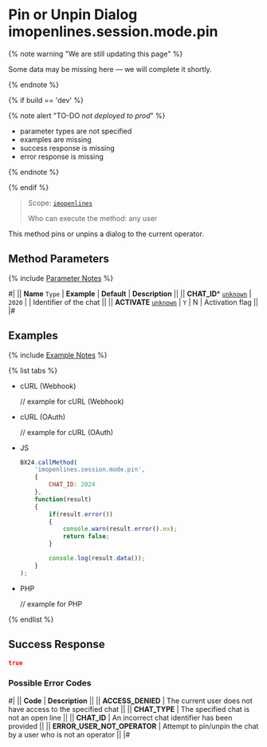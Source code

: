 # Pin or Unpin Dialog imopenlines.session.mode.pin

{% note warning "We are still updating this page" %}

Some data may be missing here — we will complete it shortly.

{% endnote %}

{% if build == 'dev' %}

{% note alert "TO-DO _not deployed to prod_" %}

- parameter types are not specified
- examples are missing
- success response is missing
- error response is missing

{% endnote %}

{% endif %}

> Scope: [`imopenlines`](../../../scopes/permissions.md)
>
> Who can execute the method: any user

This method pins or unpins a dialog to the current operator.

## Method Parameters

{% include [Parameter Notes](../../../../_includes/required.md) %}

#| 
|| **Name** 
`Type` | **Example** | **Default** | **Description** ||
|| **CHAT_ID*** 
[`unknown`](../../../data-types.md) | `2020` | | Identifier of the chat ||
|| **ACTIVATE** 
[`unknown`](../../../data-types.md) | `Y` | N | Activation flag ||
|#

## Examples

{% include [Example Notes](../../../../_includes/examples.md) %}

{% list tabs %}

- cURL (Webhook)

    // example for cURL (Webhook)

- cURL (OAuth)

    // example for cURL (OAuth)

- JS

    ```js
    BX24.callMethod(
        'imopenlines.session.mode.pin',
        {
            CHAT_ID: 2024
        },
        function(result)
        {
            if(result.error())
            {
                console.warn(result.error().ex);
                return false;
            }

            console.log(result.data());
        }
    );
    ```

- PHP

    // example for PHP

{% endlist %}

## Success Response

```json
true
```

### Possible Error Codes

#| 
|| **Code** | **Description** ||
|| **ACCESS_DENIED** | The current user does not have access to the specified chat ||
|| **CHAT_TYPE** | The specified chat is not an open line ||
|| **CHAT_ID** | An incorrect chat identifier has been provided ||
|| **ERROR_USER_NOT_OPERATOR** | Attempt to pin/unpin the chat by a user who is not an operator ||
|#